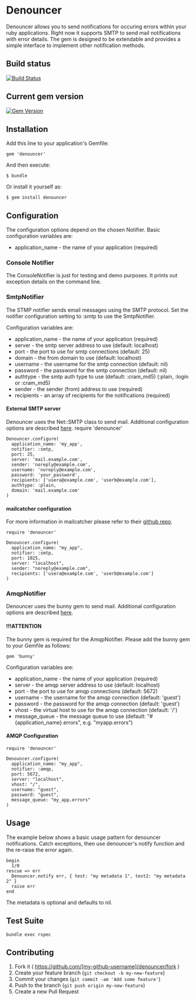 # Denouncer

Denouncer allows you to send notifications for occuring errors within your ruby applications.
Right now it supports SMTP to send mail notifications with error details.
The gem is designed to be extendable and provides a simple interface to implement other notification
methods.

## Build status

[![Build Status](https://travis-ci.org/julweber/denouncer.svg)](https://travis-ci.org/julweber/denouncer)

## Current gem version

[![Gem Version](https://badge.fury.io/rb/denouncer.svg)](http://badge.fury.io/rb/denouncer)

## Installation

Add this line to your application's Gemfile:

    gem 'denouncer'


And then execute:

    $ bundle

Or install it yourself as:

    $ gem install denouncer

## Configuration

The configuration options depend on the chosen Notifier.
Basic configuration variables are:
* application_name - the name of your application (required)

### Console Notifier

The ConsoleNotifier is just for testing and demo purposes. It prints out exception details on the command line.

### SmtpNotifier

The STMP notifier sends email messages using the SMTP protocol.
Set the notifier configuration setting to :smtp to use the SmtpNotifier.

Configuration variables are:
* application_name - the name of your application (required)
* server - the smtp server address to use (default: localhost)
* port - the port to use for smtp connections (default: 25)
* domain - the from domain to use (default: localhost)
* username - the username for the smtp connection (default: nil)
* password - the password for the smtp connection (default: nil)
* authtype - the smtp auth type to use (default: :cram_md5) (:plain, :login or :cram_md5)
* sender - the sender (from) address to use (required)
* recipients - an array of recipients for the notifications (required)

#### External SMTP server

Denouncer uses the Net::SMTP class to send mail. Additional configuration options are described [here](http://ruby-doc.org/stdlib-2.0/libdoc/net/smtp/rdoc/Net/SMTP.html).
    require 'denouncer'

    Denouncer.configure(
      application_name: 'my_app',
      notifier: :smtp,
      port: 25,
      server: 'mail.example.com',
      sender: 'noreply@example.com',
      username: 'noreply@example.com',
      password: 'your_password',
      recipients: ['usera@example.com', 'userb@example.com'],
      authtype: :plain,
      domain: 'mail.example.com'
    )

#### mailcatcher configuration

For more information in mailcatcher please refer to their [github repo](https://github.com/sj26/mailcatcher).

    require 'denouncer'

    Denouncer.configure(
      application_name: "my_app",
      notifier: :smtp,
      port: 1025,
      server: "localhost",
      sender: "noreply@example.com",
      recipients: ['usera@example.com', 'userb@example.com']
    )

### AmqpNotifier

Denouncer uses the bunny gem to send mail. Additional configuration options are described [here](http://reference.rubybunny.info/).

#### !!!ATTENTION

The bunny gem is required for the AmqpNotifier. Please add the bunny gem to your Gemfile as follows:

    gem 'bunny'

Configuration variables are:
* application_name - the name of your application (required)
* server - the amqp server address to use (default: localhost)
* port - the port to use for amqp connections (default: 5672)
* username - the username for the amqp connection (default: 'guest')
* password - the password for the amqp connection (default: 'guest')
* vhost - the virtual host to use for the amqp connection (default: '/')
* message_queue - the message queue to use (default: "#{application_name}.errors", e.g. "myapp.errors")

#### AMQP Configuration

    require 'denouncer'

    Denouncer.configure(
      application_name: "my_app",
      notifier: :amqp,
      port: 5672,
      server: "localhost",
      vhost: "/",
      username: "guest",
      password: "guest",
      message_queue: "my_app.errors"
    )

## Usage

The example below shows a basic usage pattern for denouncer notifications.
Catch exceptions, then use denouncer's notify function and the re-raise the error again.

    begin
      1/0
    rescue => err
      Denouncer.notify err, { test: "my metadata 1", test2: "my metadata 2" }
      raise err
    end

The metadata is optional and defaults to nil.

## Test Suite

    bundle exec rspec

## Contributing

1. Fork it ( https://github.com/[my-github-username]/denouncer/fork )
2. Create your feature branch (`git checkout -b my-new-feature`)
3. Commit your changes (`git commit -am 'Add some feature'`)
4. Push to the branch (`git push origin my-new-feature`)
5. Create a new Pull Request
